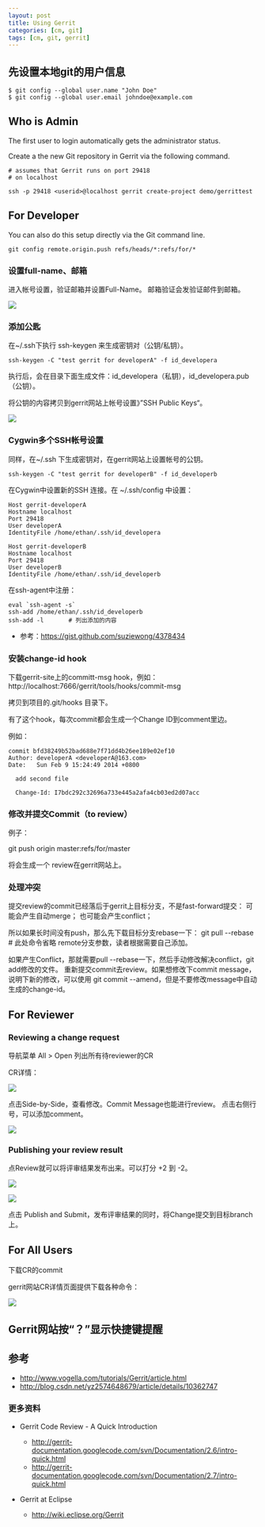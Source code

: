 ```yaml
---
layout: post
title: Using Gerrit
categories: [cm, git]
tags: [cm, git, gerrit]
---
```



## 先设置本地git的用户信息

```shell
$ git config --global user.name "John Doe"
$ git config --global user.email johndoe@example.com
```



## Who is Admin

The first user to login automatically gets the administrator status.
 
Create a the new Git repository in Gerrit via the following command.

```
# assumes that Gerrit runs on port 29418
# on localhost

ssh -p 29418 <userid>@localhost gerrit create-project demo/gerrittest
```




## For Developer

You can also do this setup directly via the Git command line.

```
git config remote.origin.push refs/heads/*:refs/for/*
```
 
### 设置full-name、邮箱

进入帐号设置，验证邮箱并设置Full-Name。
邮箱验证会发验证邮件到邮箱。

![](/images/cm/git/gerrit/gerrit_set_fullname_mail_on_page.png)



### 添加公匙

在~/.ssh下执行 ssh-keygen 来生成密钥对（公钥/私钥）。

```
ssh-keygen -C "test gerrit for developerA" -f id_developera
```

执行后，会在目录下面生成文件：id_developera（私钥），id_developera.pub（公钥）。
 
将公钥的内容拷贝到gerrit网站上帐号设置》”SSH Public Keys“。

![](/images/cm/git/gerrit/gerrit_set_ssh_key_on_page.png)



### Cygwin多个SSH帐号设置

同样，在~/.ssh 下生成密钥对，在gerrit网站上设置帐号的公钥。

```
ssh-keygen -C "test gerrit for developerB" -f id_developerb
```
 
在Cygwin中设置新的SSH 连接。在 ~/.ssh/config 中设置：

```
Host gerrit-developerA
Hostname localhost
Port 29418
User developerA
IdentityFile /home/ethan/.ssh/id_developera
 
Host gerrit-developerB
Hostname localhost
Port 29418
User developerB
IdentityFile /home/ethan/.ssh/id_developerb
```

在ssh-agent中注册：

```
eval `ssh-agent -s`
ssh-add /home/ethan/.ssh/id_developerb
ssh-add -l       # 列出添加的内容
```

* 参考：<https://gist.github.com/suziewong/4378434>


### 安装change-id hook

下载gerrit-site上的committ-msg hook，例如： http://localhost:7666/gerrit/tools/hooks/commit-msg
 
拷贝到项目的.git/hooks 目录下。
 
有了这个hook，每次commit都会生成一个Change ID到comment里边。

例如：

```
commit bfd38249b52bad688e7f71dd4b26ee189e02ef10
Author: developerA <developerA@163.com>
Date:   Sun Feb 9 15:24:49 2014 +0800
 
  add second file
 
  Change-Id: I7bdc292c32696a733e445a2afa4cb03ed2d07acc
```

### 修改并提交Commit（to review）

例子：

git push origin master:refs/for/master

将会生成一个 review在gerrit网站上。


### 处理冲突

 
提交review的commit已经落后于gerrit上目标分支，不是fast-forward提交：
可能会产生自动merge；
也可能会产生conflict；
 
所以如果长时间没有push，那么先下载目标分支rebase一下：
git pull --rebase    # 此处命令省略 remote分支参数，读者根据需要自己添加。
 
如果产生Conflict，那就需要pull --rebase一下，然后手动修改解决conflict，git add修改的文件。
重新提交commit去review。如果想修改下commit message，说明下新的修改，可以使用 git commit --amend，但是不要修改message中自动生成的change-id。






## For Reviewer

 
### Reviewing a change request

导航菜单 All > Open 列出所有待reviewer的CR

CR详情：

![](/images/cm/git/gerrit/gerrit_change_request_webpage.png)

点击Side-by-Side，查看修改。Commit Message也能进行review。
点击右侧行号，可以添加comment。

![](/images/cm/git/gerrit/gerrit_add_comments_to_cr.png)



### Publishing your review result

点Review就可以将评审结果发布出来。可以打分 +2 到 -2。

![](/images/cm/git/gerrit/gerrit_cr_preview.png)

![](/images/cm/git/gerrit/gerrit_cr_score.png)

点击 Publish and Submit，发布评审结果的同时，将Change提交到目标branch上。





## For All Users

下载CR的commit

gerrit网站CR详情页面提供下载各种命令：

![](/images/cm/git/gerrit/gerrit_download_cr.png)


## Gerrit网站按“？”显示快捷键提醒

## 参考

* <http://www.vogella.com/tutorials/Gerrit/article.html>
* <http://blog.csdn.net/yz2574648679/article/details/10362747>
 
 
### 更多资料

 
* Gerrit Code Review - A Quick Introduction
  * <http://gerrit-documentation.googlecode.com/svn/Documentation/2.6/intro-quick.html>
  * <http://gerrit-documentation.googlecode.com/svn/Documentation/2.7/intro-quick.html>
 
* Gerrit at Eclipse
  * <http://wiki.eclipse.org/Gerrit>
 







